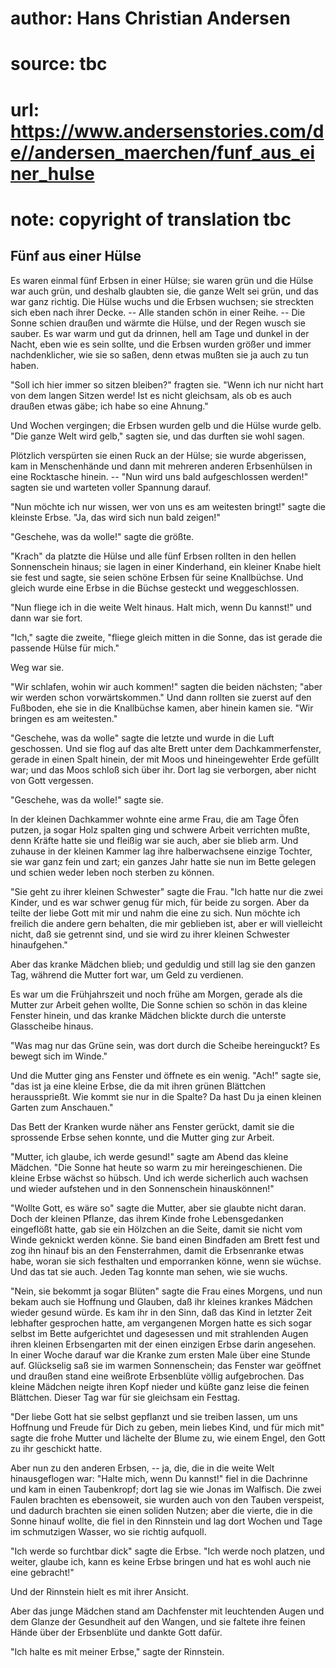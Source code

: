 # author: Hans Christian Andersen
# source: tbc
# url: https://www.andersenstories.com/de//andersen_maerchen/funf_aus_einer_hulse
# note: copyright of translation tbc

## Fünf aus einer Hülse 

Es waren einmal fünf Erbsen in einer Hülse; sie waren grün und die Hülse
war auch grün, und deshalb glaubten sie, die ganze Welt sei grün, und
das war ganz richtig. Die Hülse wuchs und die Erbsen wuchsen; sie
streckten sich eben nach ihrer Decke. -- Alle standen schön in einer
Reihe. -- Die Sonne schien draußen und wärmte die Hülse, und der Regen
wusch sie sauber. Es war warm und gut da drinnen, hell am Tage und
dunkel in der Nacht, eben wie es sein sollte, und die Erbsen wurden
größer und immer nachdenklicher, wie sie so saßen, denn etwas mußten sie
ja auch zu tun haben.

"Soll ich hier immer so sitzen bleiben?" fragten sie. "Wenn ich nur
nicht hart von dem langen Sitzen werde! Ist es nicht gleichsam, als ob
es auch draußen etwas gäbe; ich habe so eine Ahnung."

Und Wochen vergingen; die Erbsen wurden gelb und die Hülse wurde gelb.
"Die ganze Welt wird gelb," sagten sie, und das durften sie wohl
sagen.

Plötzlich verspürten sie einen Ruck an der Hülse; sie wurde abgerissen,
kam in Menschenhände und dann mit mehreren anderen Erbsenhülsen in eine
Rocktasche hinein. -- "Nun wird uns bald aufgeschlossen werden!"
sagten sie und warteten voller Spannung darauf.

"Nun möchte ich nur wissen, wer von uns es am weitesten bringt!" sagte
die kleinste Erbse. "Ja, das wird sich nun bald zeigen!"

"Geschehe, was da wolle!" sagte die größte.

"Krach" da platzte die Hülse und alle fünf Erbsen rollten in den
hellen Sonnenschein hinaus; sie lagen in einer Kinderhand, ein kleiner
Knabe hielt sie fest und sagte, sie seien schöne Erbsen für seine
Knallbüchse. Und gleich wurde eine Erbse in die Büchse gesteckt und
weggeschlossen.

"Nun fliege ich in die weite Welt hinaus. Halt mich, wenn Du kannst!"
und dann war sie fort.

"Ich," sagte die zweite, "fliege gleich mitten in die Sonne, das ist
gerade die passende Hülse für mich."

Weg war sie.

"Wir schlafen, wohin wir auch kommen!" sagten die beiden nächsten;
"aber wir werden schon vorwärtskommen." Und dann rollten sie zuerst
auf den Fußboden, ehe sie in die Knallbüchse kamen, aber hinein kamen
sie. "Wir bringen es am weitesten."

"Geschehe, was da wolle" sagte die letzte und wurde in die Luft
geschossen. Und sie flog auf das alte Brett unter dem Dachkammerfenster,
gerade in einen Spalt hinein, der mit Moos und hineingewehter Erde
gefüllt war; und das Moos schloß sich über ihr. Dort lag sie verborgen,
aber nicht von Gott vergessen.

"Geschehe, was da wolle!" sagte sie.

In der kleinen Dachkammer wohnte eine arme Frau, die am Tage Öfen
putzen, ja sogar Holz spalten ging und schwere Arbeit verrichten mußte,
denn Kräfte hatte sie und fleißig war sie auch, aber sie blieb arm. Und
zuhause in der kleinen Kammer lag ihre halberwachsene einzige Tochter,
sie war ganz fein und zart; ein ganzes Jahr hatte sie nun im Bette
gelegen und schien weder leben noch sterben zu können.

"Sie geht zu ihrer kleinen Schwester" sagte die Frau. "Ich hatte nur
die zwei Kinder, und es war schwer genug für mich, für beide zu sorgen.
Aber da teilte der liebe Gott mit mir und nahm die eine zu sich. Nun
möchte ich freilich die andere gern behalten, die mir geblieben ist,
aber er will vielleicht nicht, daß sie getrennt sind, und sie wird zu
ihrer kleinen Schwester hinaufgehen."

Aber das kranke Mädchen blieb; und geduldig und still lag sie den ganzen
Tag, während die Mutter fort war, um Geld zu verdienen.

Es war um die Frühjahrszeit und noch frühe am Morgen, gerade als die
Mutter zur Arbeit gehen wollte, Die Sonne schien so schön in das kleine
Fenster hinein, und das kranke Mädchen blickte durch die unterste
Glasscheibe hinaus.

"Was mag nur das Grüne sein, was dort durch die Scheibe hereinguckt? Es
bewegt sich im Winde."

Und die Mutter ging ans Fenster und öffnete es ein wenig. "Ach!" sagte
sie, "das ist ja eine kleine Erbse, die da mit ihren grünen Blättchen
heraussprießt. Wie kommt sie nur in die Spalte? Da hast Du ja einen
kleinen Garten zum Anschauen."

Das Bett der Kranken wurde näher ans Fenster gerückt, damit sie die
sprossende Erbse sehen konnte, und die Mutter ging zur Arbeit.

"Mutter, ich glaube, ich werde gesund!" sagte am Abend das kleine
Mädchen. "Die Sonne hat heute so warm zu mir hereingeschienen. Die
kleine Erbse wächst so hübsch. Und ich werde sicherlich auch wachsen und
wieder aufstehen und in den Sonnenschein hinauskönnen!"

"Wollte Gott, es wäre so" sagte die Mutter, aber sie glaubte nicht
daran. Doch der kleinen Pflanze, das ihrem Kinde frohe Lebensgedanken
eingeflößt hatte, gab sie ein Hölzchen an die Seite, damit sie nicht vom
Winde geknickt werden könne. Sie band einen Bindfaden am Brett fest und
zog ihn hinauf bis an den Fensterrahmen, damit die Erbsenranke etwas
habe, woran sie sich festhalten und emporranken könne, wenn sie wüchse.
Und das tat sie auch. Jeden Tag konnte man sehen, wie sie wuchs.

"Nein, sie bekommt ja sogar Blüten" sagte die Frau eines Morgens, und
nun bekam auch sie Hoffnung und Glauben, daß ihr kleines krankes Mädchen
wieder gesund würde. Es kam ihr in den Sinn, daß das Kind in letzter
Zeit lebhafter gesprochen hatte, am vergangenen Morgen hatte es sich
sogar selbst im Bette aufgerichtet und dagesessen und mit strahlenden
Augen ihren kleinen Erbsengarten mit der einen einzigen Erbse darin
angesehen. In einer Woche darauf war die Kranke zum ersten Male über
eine Stunde auf. Glückselig saß sie im warmen Sonnenschein; das Fenster
war geöffnet und draußen stand eine weißrote Erbsenblüte völlig
aufgebrochen. Das kleine Mädchen neigte ihren Kopf nieder und küßte ganz
leise die feinen Blättchen. Dieser Tag war für sie gleichsam ein
Festtag.

"Der liebe Gott hat sie selbst gepflanzt und sie treiben lassen, um uns
Hoffnung und Freude für Dich zu geben, mein liebes Kind, und für mich
mit" sagte die frohe Mutter und lächelte der Blume zu, wie einem Engel,
den Gott zu ihr geschickt hatte.

Aber nun zu den anderen Erbsen, -- ja, die, die in die weite Welt
hinausgeflogen war: "Halte mich, wenn Du kannst!" fiel in die
Dachrinne und kam in einen Taubenkropf; dort lag sie wie Jonas im
Walfisch. Die zwei Faulen brachten es ebensoweit, sie wurden auch von
den Tauben verspeist, und dadurch brachten sie einen soliden Nutzen;
aber die vierte, die in die Sonne hinauf wollte, die fiel in den
Rinnstein und lag dort Wochen und Tage im schmutzigen Wasser, wo sie
richtig aufquoll.

"Ich werde so furchtbar dick" sagte die Erbse. "Ich werde noch
platzen, und weiter, glaube ich, kann es keine Erbse bringen und hat es
wohl auch nie eine gebracht!"

Und der Rinnstein hielt es mit ihrer Ansicht.

Aber das junge Mädchen stand am Dachfenster mit leuchtenden Augen und
dem Glanze der Gesundheit auf den Wangen, und sie faltete ihre feinen
Hände über der Erbsenblüte und dankte Gott dafür.

"Ich halte es mit meiner Erbse," sagte der Rinnstein.
